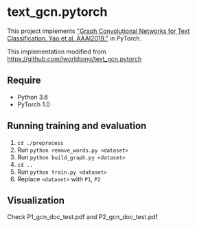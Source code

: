 # text_gcn.pytorch

This project implements ["Graph Convolutional Networks for Text Classification. Yao et al. AAAI2019."](https://arxiv.org/abs/1809.05679) in PyTorch.

This implementation modified from https://github.com/iworldtong/text_gcn.pytorch


## Require

* Python 3.6
* PyTorch 1.0

## Running training and evaluation

1. `cd ./preprocess`
2. Run `python remove_words.py <dataset>`
3. Run `python build_graph.py <dataset>`
4. `cd ..`
5. Run `python train.py <dataset>`
6. Replace `<dataset>` with `P1`, `P2`

## Visualization

Check P1_gcn_doc_test.pdf and P2_gcn_doc_test.pdf
